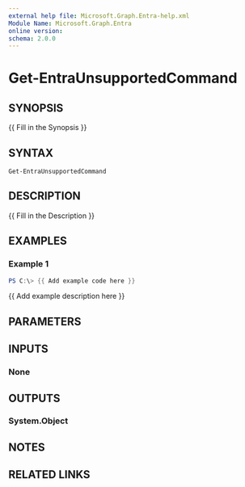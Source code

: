 ```yaml
---
external help file: Microsoft.Graph.Entra-help.xml
Module Name: Microsoft.Graph.Entra
online version:
schema: 2.0.0
---
```


# Get-EntraUnsupportedCommand

## SYNOPSIS
{{ Fill in the Synopsis }}

## SYNTAX

```
Get-EntraUnsupportedCommand
```

## DESCRIPTION
{{ Fill in the Description }}

## EXAMPLES

### Example 1
```powershell
PS C:\> {{ Add example code here }}
```

{{ Add example description here }}

## PARAMETERS

## INPUTS

### None

## OUTPUTS

### System.Object
## NOTES

## RELATED LINKS
